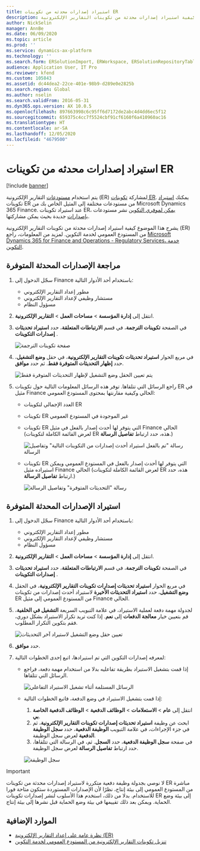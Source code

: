 ```yaml
---
title: استيراد إصدارات محدثه من تكوينات ER
description: يشرح هذا الموضوع كيفية استيراد إصدارات محدثة من تكوينات التقارير الإلكترونية (ER) من المستودع العمومي لخدمة التكوين.
author: NickSelin
manager: AnnBe
ms.date: 06/09/2020
ms.topic: article
ms.prod: ''
ms.service: dynamics-ax-platform
ms.technology: ''
ms.search.form: ERSolutionImport, ERWorkspace, ERSolutionRepositoryTable
audience: Application User, IT Pro
ms.reviewer: kfend
ms.custom: 105843
ms.assetid: dc44dea2-22ce-401e-98b9-d289e0e2825b
ms.search.region: Global
ms.author: nselin
ms.search.validFrom: 2016-05-31
ms.dyn365.ops.version: AX 10.0.5
ms.openlocfilehash: 897663998c6c95ff6d7172de2abc4d4dd6ec5f12
ms.sourcegitcommit: 659375c4cc7f5524cbf91cf6160f6a410960ac16
ms.translationtype: HT
ms.contentlocale: ar-SA
ms.lasthandoff: 12/05/2020
ms.locfileid: "4679500"
---
```

# <a name="import-updated-versions-of-er-configurations"></a>استيراد إصدارات محدثه من تكوينات ER

[!include [banner](../includes/banner.md)]

يتم استخدام [مستودعات](general-electronic-reporting.md#Repository) التقارير الإلكترونية (ER) لمشاركة [تكوينات ER](general-electronic-reporting.md#Configuration). يمكنك [استيراد](download-electronic-reporting-configuration-lcs.md) تكوينات ER من مستودعات مختلفة إلى المثيل الخاص بك من Microsoft Dynamics 365 Finance. عند استيراد تكوينات ER، [يمكن لموفري التكوين](general-electronic-reporting.md#Provider) نشر مستودعات [بإصدارات](general-electronic-reporting.md#component-versioning) جديدة بحيث يمكن مشاركتها.

يشرح هذا الموضوع كيفية استيراد إصدارات محدثة من تكوينات التقارير الإلكترونية (ER) من المستودع العمومي لخدمة التكوين. لمزيد من المعلومات، راجع [Microsoft Dynamics 365 for Finance and Operations -‏ Regulatory Services، خدمة التكوين](https://docs.microsoft.com/business-applications-release-notes/october18/dynamics365-finance-operations/regulatory-service-configuration).

## <a name="review-the-available-updated-versions"></a>مراجعة الإصدارات المحدثة المتوفرة

1. سجّل الدخول إلى Finance باستخدام أحد الأدوار التالية:

    - مطور إعداد التقارير الإلكتروني
    - مستشار وظيفي لإعداد التقارير الإلكتروني
    - مسؤول النظام

2. انتقل إلى **إدارة المؤسسة** \> **مساحات العمل** \> **التقارير الإلكترونية**.
3. في الصفحة **تكوينات الترجمة**، في قسم **الارتباطات المتعلقة**، حدد **استيراد تحديثات إصدارات التكوينات** .

    ![صفحة تكوينات الترجمة](./media/er-download-updated-versions-global-repo1.png)

4. في مربع الحوار **استيراد تحديثات تكوينات التقارير الإلكترونية**، في حقل **وضع التشغيل**، حدد **إظهار التحديثات المتوفرة فقط**. ثم حدد **موافق**. 

    ![يتم تعيين الحقل وضع التشغيل لإظهار التحديثات المتوفرة فقط](./media/er-download-updated-versions-global-repo2.png)

5. راجع الرسائل التي تتلقاها. توفر هذه الرسائل المعلومات التالية حول تكوينات ER في مثيل Finance الحالي وكيفية مقارنتها بمحتوى المستودع العمومي:

    - العدد الإجمالي لتكوينات ER
    - تكوينات ER غير الموجودة في المستودع العمومي
    - تكوينات ER التي يتوفر لها أحدث إصدار بالفعل في مثيل Finance الحالي (لعرض القائمة الكاملة لتكوينات ER هذه، حدد ارتباط **تفاصيل الرسالة**.)

        ![رسالة "تم بالفعل استيراد أحدث إصدارات من التكوينات التالية" وتفاصيل الرسالة](./media/er-download-updated-versions-global-repo3.png)

    - تكوينات ER التي يتوفر لها أحدث إصدار بالفعل في المستودع العمومي ويمكن استيراده مثيل Finance الحالي (لعرض القائمة الكاملة لتكوينات ER هذه، حدد ارتباط **تفاصيل الرسالة**.)

        ![رسالة "التحديثات المتوفرة" وتفاصيل الرسالة](./media/er-download-updated-versions-global-repo4.png)

## <a name="import-available-updated-versions"></a>استيراد الإصدارات المحدثة المتوفرة

1. سجّل الدخول إلى Finance باستخدام أحد الأدوار التالية:

    - مطور إعداد التقارير الإلكتروني
    - مستشار وظيفي لإعداد التقارير الإلكتروني
    - مسؤول النظام

2. انتقل إلى **إدارة المؤسسة** \> **مساحات العمل** \> **التقارير الإلكترونية**.
3. في الصفحة **تكوينات الترجمة**، في قسم **الارتباطات المتعلقة**، حدد **استيراد تحديثات إصدارات التكوينات** .
4. في مربع الحوار **استيراد تحديثات إصدارات تكوينات التقارير الإلكترونية**، في الحقل **وضع التشغيل**، حدد **استيراد التحديثات الأخيرة** لاستيراد أحدث إصدارات من تكوينات ER من المستودع العمومي إلى مثيل Finance الحالي.
5. لجدولة مهمة دفعة لعملية الاستيراد، في علامة التبويب السريعة **التشغيل في الخلفية**، قم بتعيين خيار **معالجة الدفعات** إلى **نعم**. إذا كنت تريد تكرار الاستيراد بشكل دوري، فقم بتكوين التكرار المطلوب.

    ![تعيين حقل وضع التشغيل لاستيراد آخر التحديثات](./media/er-download-updated-versions-global-repo5.png)

6. حدد **موافق**.
7. لمعرفه إصدارات التكوين التي تم استيرادها، اتبع إحدى الخطوات التالية:

    - إذا قمت بتشغيل الاستيراد بطريقة تفاعليه بدلا من استخدام مهمة دفعة، فراجع الرسائل التي تتلقاها.

        ![الرسائل المستلمة أثناء تشغيل الاستيراد التفاعلي](./media/er-download-updated-versions-global-repo6.png)

    - إذا قمت بتشغيل الاستيراد في وضع الدفعة، فاتبع الخطوات التالية:

        1. انتقل إلى **عام** \> **الاستعلامات** \> **الوظائف الدفعية** \> **الوظائف الدفعية الخاصة بي**.
        2. ابحث عن وظيفة **استيراد تحديثات إصدارات تكوينات التقارير الإلكترونية**، ثم في جزء الإجراءات، في علامة التبويب **الوظيفة الدفعية**، حدد **سجل الوظيفة الدفعية** لعرض سجل الوظيفة.
        3. في صفحة **سجل الوظيفة الدفعية**، حدد **السجل**. ثم، في الرسالة التي تتلقاها، حدد ارتباط **تفاصيل الرسالة** لعرض سجل الوظيفة.

        ![سجل الوظيفة](./media/er-download-updated-versions-global-repo7.png)

> [!IMPORTANT]
> لا نوصي بجدولة وظيفة دفعية متكررة لاستيراد إصدارات محدثة من تكوينات ER مباشرة من المستودع العمومي إلى بيئة إنتاج، نظرًا لأن الإصدارات المستوردة ستكون متاحة فورا للاستخدام. بدلا من ذلك، استخدم هذا الأسلوب لنشر إصدارات تكوينات ER إلى بيئة وضع الحماية. ويمكن بعد ذلك تقييمها في بيئة وضع الحماية قبل نشرها إلى بيئة إنتاج.

## <a name="additional-resources"></a>الموارد الإضافية

- [نظرة عامة على إعداد التقارير الإلكترونية (ER)](general-electronic-reporting.md)
- [تنزيل تكوينات التقارير الإلكترونية من المستودع العمومي لخدمة التكوين](er-download-configurations-global-repo.md)
